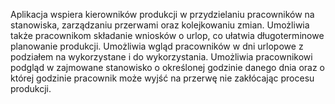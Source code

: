 Aplikacja wspiera kierowników produkcji w przydzielaniu pracowników na stanowiska, zarządzaniu przerwami oraz kolejkowaniu zmian. 
Umożliwia także pracownikom składanie wniosków o urlop, co ułatwia długoterminowe planowanie produkcji. 
Umożliwia wgląd pracowników w dni urlopowe z podziałem na wykorzystane i do wykorzystania.
Umożliwia pracownikowi podgląd w zajmowane stanowisko o określonej godzinie danego dnia oraz o której godzinie pracownik może wyjść na przerwę nie zakłócając procesu produkcji.
